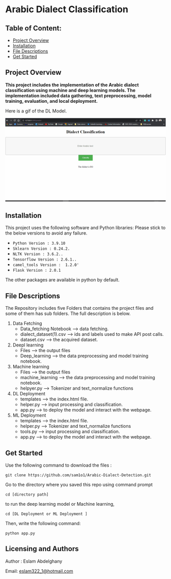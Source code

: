 
# **Arabic Dialect Classification** 
## Table of Content:

 - [Project Overview](#overview)
 -  [Installation](#installation)
 - [File Descriptions](#files)
 - [Get Started](#get_start)

  
<a name="overview"></a>
## Project Overview 
**This project includes the implementation of the Arabic dialect classification using machine and deep learning models. The implementation included data gathering, text preprocessing, model training, evaluation, and local deployment.**


Here is a gif of the DL Model. 

<p align="center">
  <img src="https://github.com/sam1o1/Arabic-Dialect-Detection/blob/main/DL%20Deployment/Demo.gif?raw=true" alt="Sublime's custom image"/>
</p>

<a name="installation"></a>
## Installation

This project uses the following software and Python libraries: Please stick to the below versions to avoid any failure. 

 - `Python Version : 3.9.10`
 - `Sklearn Version : 0.24.2.`
 - `NLTK Version : 3.6.2..`
 - `Tensorflow Version : 2.6.1..`
 - `camel_tools Version :  1.2.0'`
 - `Flask Version : 2.0.1`
 
 The other packages are available in python by default.  
 

## File Descriptions <a name="files"></a>
The Repository includes five Folders that contains the project files and some of them has sub folders. The full description is below.

 1. Data Fetching
	   * Data_fetching Notebook	--> data fetching.
	   * dialect_dataset(1).csv	--> ids and labels used to make API post calls.
	   * dataset.csv	--> the acquired dataset.
2.	Deepl learning
	*  Files	--> the output files
	*  Deep_learning	--> the data preprocessing and model training notebook. 
3. Machine learning 
	*  Files	--> the output files
	* machine_learning --> the data preprocessing and model training notebook. 
	* helpyer.py	--> Tokenizer and text_normalize functions
4. DL Deployment
	* templates	--> the index.html file.
	* helper.py	--> input processing and classification.
	* app.py	--> to deploy the model and interact with the webpage. 
5. ML Deployment
	* templates	--> the index.html file.
	* helper.py	--> Tokenizer and text_normalize functions
	* tools.py 	-->  input processing and classification.
	* app.py 		--> to deploy the model and interact with the webpage. 
 ## Get Started
 <a name="get_start"></a>
Use the following command to download the files : 

    git clone https://github.com/sam1o1/Arabic-Dialect-Detection.git

 Go to the directory where you saved this repo using command prompt 
 
    cd [directory path]
    
 to run the deep learning model or Machine learning, 
 
    cd [DL Deployment or ML Deployment ] 
    

 
 Then, write the following command:
 

    python app.py
    

## Licensing and Authors

Author : Eslam Abdelghany

Email: eslam322_1@hotmail.com

 
 



